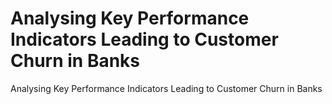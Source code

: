# Analysing Key Performance Indicators Leading to Customer Churn in Banks
 Analysing Key Performance Indicators Leading to Customer Churn in Banks
